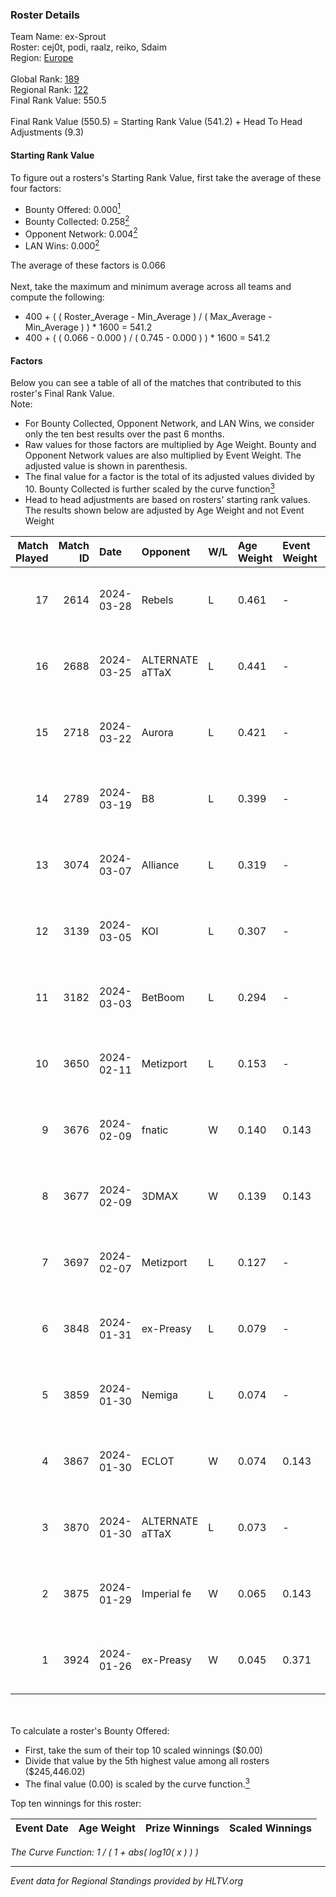 ### Roster Details<br />
Team Name: ex-Sprout<br />
Roster: cej0t, podi, raalz, reiko, Sdaim<br />
Region: [Europe]( ../standings_europe.md)<br />
<br />
Global Rank: [189](../standings_global.md)<br />
Regional Rank: [122]( ../standings_europe.md)<br />
Final Rank Value:  550.5<br />
<br />
Final Rank Value (550.5) = Starting Rank Value (541.2) + Head To Head Adjustments (9.3)<br />

#### Starting Rank Value<br />
To figure out a rosters's Starting Rank Value, first take the average of these four factors:<br />
- Bounty Offered: 0.000[<sup>1</sup>](#table2)
- Bounty Collected: 0.258[<sup>2</sup>](#table1)
- Opponent Network: 0.004[<sup>2</sup>](#table1)
- LAN Wins: 0.000[<sup>2</sup>](#table1)

The average of these factors is 0.066<br />
<br />
Next, take the maximum and minimum average across all teams and compute the following:<br />
- 400 + ( ( Roster_Average - Min_Average ) / ( Max_Average - Min_Average ) ) * 1600 = 541.2
- 400 + ( ( 0.066 - 0.000 ) / ( 0.745 - 0.000 ) ) * 1600 = 541.2


#### Factors<br />
Below you can see a table of all of the matches that contributed to this roster's Final Rank Value.<br />
Note:<br />

- For Bounty Collected, Opponent Network, and LAN Wins, we consider only the ten best results over the past 6 months.
- Raw values for those factors are multiplied by Age Weight. Bounty and Opponent Network values are also multiplied by Event Weight. The adjusted value is shown in parenthesis.
- The final value for a factor is the total of its adjusted values divided by 10. Bounty Collected is further scaled by the curve function[<sup>3</sup>](#curveFunction)
- Head to head adjustments are based on rosters' starting rank values. The results shown below are adjusted by Age Weight and not Event Weight
<span id="table1"></span><br />


| Match Played | Match ID | Date       | Opponent        | W/L | Age Weight | Event Weight | Bounty Collected | Opponent Network | LAN Wins  | H2H Adj. | Roster                               |
| -: | -: | :- | :- | :- | :- | :- | :- | :- | :- | -: | :- |
|           17 |     2614 | 2024-03-28 | Rebels          | L   | 0.461      | -            | -                | -                | -         |    -0.81 | cej0t, podi, raalz, reiko, Sdaim     |
|           16 |     2688 | 2024-03-25 | ALTERNATE aTTaX | L   | 0.441      | -            | -                | -                | -         |    -0.84 | cej0t, podi, raalz, reiko, Sdaim     |
|           15 |     2718 | 2024-03-22 | Aurora          | L   | 0.421      | -            | -                | -                | -         |    -0.03 | cej0t, podi, raalz, reiko, Sdaim     |
|           14 |     2789 | 2024-03-19 | B8              | L   | 0.399      | -            | -                | -                | -         |    -0.40 | cej0t, podi, raalz, reiko, Sdaim     |
|           13 |     3074 | 2024-03-07 | Alliance        | L   | 0.319      | -            | -                | -                | -         |    -1.18 | cej0t, raalz, reiko, Sdaim, sL1m3    |
|           12 |     3139 | 2024-03-05 | KOI             | L   | 0.307      | -            | -                | -                | -         |    -0.27 | cej0t, raalz, reiko, Sdaim, sL1m3    |
|           11 |     3182 | 2024-03-03 | BetBoom         | L   | 0.294      | -            | -                | -                | -         |    -0.02 | Buzz, cej0t, raalz, reiko, sL1m3     |
|           10 |     3650 | 2024-02-11 | Metizport       | L   | 0.153      | -            | -                | -                | -         |    -0.43 | Anlelele, cej0t, raalz, Sdaim, sL1m3 |
|            9 |     3676 | 2024-02-09 | fnatic          | W   | 0.140      | 0.143        | 0.300 (0.006)    | 0.632 (0.013)    | 0 (0.000) |     4.39 | Anlelele, cej0t, raalz, Sdaim, sL1m3 |
|            8 |     3677 | 2024-02-09 | 3DMAX           | W   | 0.139      | 0.143        | 0.209 (0.004)    | 1.000 (0.020)    | 0 (0.000) |     4.30 | Anlelele, cej0t, raalz, Sdaim, sL1m3 |
|            7 |     3697 | 2024-02-07 | Metizport       | L   | 0.127      | -            | -                | -                | -         |    -0.35 | Anlelele, cej0t, raalz, Sdaim, sL1m3 |
|            6 |     3848 | 2024-01-31 | ex-Preasy       | L   | 0.079      | -            | -                | -                | -         |    -0.37 | Anlelele, cej0t, raalz, Sdaim, sL1m3 |
|            5 |     3859 | 2024-01-30 | Nemiga          | L   | 0.074      | -            | -                | -                | -         |    -0.04 | Anlelele, cej0t, raalz, Sdaim, sL1m3 |
|            4 |     3867 | 2024-01-30 | ECLOT           | W   | 0.074      | 0.143        | 0.103 (0.001)    | 0.551 (0.006)    | 0 (0.000) |     2.27 | Anlelele, cej0t, raalz, Sdaim, sL1m3 |
|            3 |     3870 | 2024-01-30 | ALTERNATE aTTaX | L   | 0.073      | -            | -                | -                | -         |    -0.11 | Anlelele, cej0t, raalz, Sdaim, sL1m3 |
|            2 |     3875 | 2024-01-29 | Imperial fe     | W   | 0.065      | 0.143        | 0.196 (0.002)    | 0.333 (0.003)    | 0 (0.000) |     1.99 | Anlelele, cej0t, raalz, Sdaim, sL1m3 |
|            1 |     3924 | 2024-01-26 | ex-Preasy       | W   | 0.045      | 0.371        | 0.028 (0.000)    | 0.199 (0.003)    | 0 (0.000) |     1.21 | Anlelele, cej0t, raalz, Sdaim, sL1m3 |

<br />
<span id="table2"></span><br />
To calculate a roster's Bounty Offered:<br />

- First, take the sum of their top 10 scaled winnings ($0.00)
- Divide that value by the 5th highest value among all rosters ($245,446.02)
- The final value (0.00) is scaled by the curve function.[<sup>3</sup>](#curveFunction)

Top ten winnings for this roster:<br />

| Event Date | Age Weight | Prize Winnings | Scaled Winnings |
| :- | -: | :- | :- |


<span id="curveFunction"></span>_The Curve Function: 1 / ( 1 + abs( log10( x ) ) )_<br />

---
_Event data for Regional Standings provided by HLTV.org_<br />
